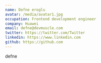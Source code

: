 ```yaml
---
name: Defne eroglu
avatar: /media/avatar1.jpg
occupation: Frontend development engineer
company: Huawei
email: defne@devmuscle.com
twitter: https://twitter.com/Twitter
linkedin: https://www.linkedin.com
github: https://github.com
---
```


defne
